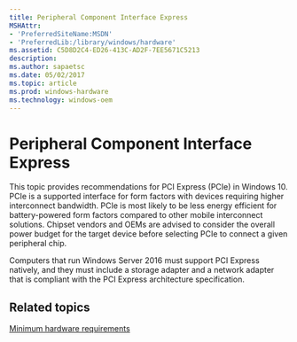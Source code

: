 ```yaml
---
title: Peripheral Component Interface Express
MSHAttr:
- 'PreferredSiteName:MSDN'
- 'PreferredLib:/library/windows/hardware'
ms.assetid: C5D8D2C4-ED26-413C-AD2F-7EE5671C5213
description: 
ms.author: sapaetsc
ms.date: 05/02/2017
ms.topic: article
ms.prod: windows-hardware
ms.technology: windows-oem
---
```


# Peripheral Component Interface Express


This topic provides recommendations for PCI Express (PCIe) in Windows 10. PCIe is a supported interface for form factors with devices requiring higher interconnect bandwidth. PCIe is most likely to be less energy efficient for battery-powered form factors compared to other mobile interconnect solutions. Chipset vendors and OEMs are advised to consider the overall power budget for the target device before selecting PCIe to connect a given peripheral chip.

Computers that run Windows Server 2016 must support PCI Express natively, and they must include a storage adapter and a network adapter that is compliant with the PCI Express architecture specification.

## Related topics


[Minimum hardware requirements](../minimum/minimum-hardware-requirements-overview.md)

 

 







